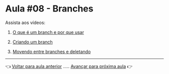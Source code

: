# Aula #08 - Branches

Assista aos vídeos:

  1. [O que é um branch e por que usar](https://www.youtube.com/watch?v=gptt0KjFPR4)

  1. [Criando um branch](https://www.youtube.com/watch?v=naNaoSIWsDA)

  1. [Movendo entre branches e deletando](https://www.youtube.com/watch?v=yE5lon2tXWw)    

---

👈 [Voltar para aula anterior](../aula07/aula.md) ..... [Avançar para próxima aula](../aula09/aula.md) 👉
  